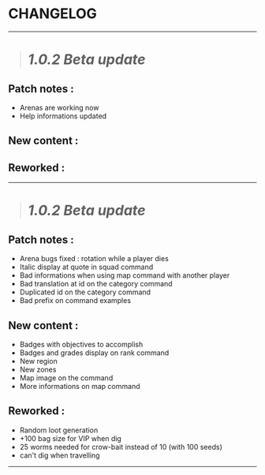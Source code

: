 # CHANGELOG


---

> # _**1.0.2 Beta update**_

## Patch notes :

- Arenas are working now
- Help informations updated

## New content :

## Reworked :


---

> # _**1.0.2 Beta update**_

## Patch notes :

- Arena bugs fixed : rotation while a player dies
- Italic display at quote in squad command
- Bad informations when using map command with another player
- Bad translation at id on the category command
- Duplicated id on the category command
- Bad prefix on command examples

## New content :

- Badges with objectives to accomplish
- Badges and grades display on rank command
- New region
- New zones
- Map image on the command
- More informations on map command

## Reworked :

- Random loot generation
- +100 bag size for VIP when dig
- 25 worms needed for crow-bait instead of 10 (with 100 seeds)
- can't dig when travelling

---